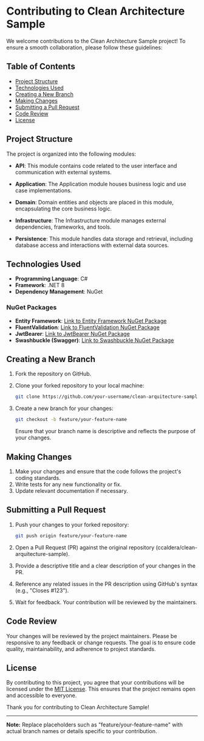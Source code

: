 # Contributing to Clean Architecture Sample

We welcome contributions to the Clean Architecture Sample project! To ensure a smooth collaboration, please follow these guidelines:

## Table of Contents

- [Project Structure](#project-structure)
- [Technologies Used](#technologies-used)
- [Creating a New Branch](#creating-a-new-branch)
- [Making Changes](#making-changes)
- [Submitting a Pull Request](#submitting-a-pull-request)
- [Code Review](#code-review)
- [License](#license)

## Project Structure

The project is organized into the following modules:

- **API**: This module contains code related to the user interface and communication with external systems.

- **Application**: The Application module houses business logic and use case implementations.

- **Domain**: Domain entities and objects are placed in this module, encapsulating the core business logic.

- **Infrastructure**: The Infrastructure module manages external dependencies, frameworks, and tools.

- **Persistence**: This module handles data storage and retrieval, including database access and interactions with external data sources.

## Technologies Used

- **Programming Language**: C#
- **Framework**: .NET 8
- **Dependency Management**: NuGet

### NuGet Packages

- **Entity Framework**: [Link to Entity Framework NuGet Package](https://www.nuget.org/packages/Microsoft.EntityFrameworkCore/)
- **FluentValidation**: [Link to FluentValidation NuGet Package](https://www.nuget.org/packages/FluentValidation/)
- **JwtBearer**: [Link to JwtBearer NuGet Package](https://www.nuget.org/packages/Microsoft.AspNetCore.Authentication.JwtBearer/)
- **Swashbuckle (Swagger)**: [Link to Swashbuckle NuGet Package](https://www.nuget.org/packages/Swashbuckle.AspNetCore/)

## Creating a New Branch

1. Fork the repository on GitHub.
2. Clone your forked repository to your local machine:

    ```bash
    git clone https://github.com/your-username/clean-arquitecture-sample.git
    ```

3. Create a new branch for your changes:

    ```bash
    git checkout -b feature/your-feature-name
    ```

   Ensure that your branch name is descriptive and reflects the purpose of your changes.

## Making Changes

1. Make your changes and ensure that the code follows the project's coding standards.
2. Write tests for any new functionality or fix.
3. Update relevant documentation if necessary.

## Submitting a Pull Request

1. Push your changes to your forked repository:

    ```bash
    git push origin feature/your-feature-name
    ```

2. Open a Pull Request (PR) against the original repository (ccaldera/clean-arquitecture-sample).
3. Provide a descriptive title and a clear description of your changes in the PR.
4. Reference any related issues in the PR description using GitHub's syntax (e.g., "Closes #123").
5. Wait for feedback. Your contribution will be reviewed by the maintainers.

## Code Review

Your changes will be reviewed by the project maintainers. Please be responsive to any feedback or change requests. The goal is to ensure code quality, maintainability, and adherence to project standards.

## License

By contributing to this project, you agree that your contributions will be licensed under the [MIT License](LICENSE). This ensures that the project remains open and accessible to everyone.

Thank you for contributing to Clean Architecture Sample!

---

**Note:** Replace placeholders such as "feature/your-feature-name" with actual branch names or details specific to your contribution.